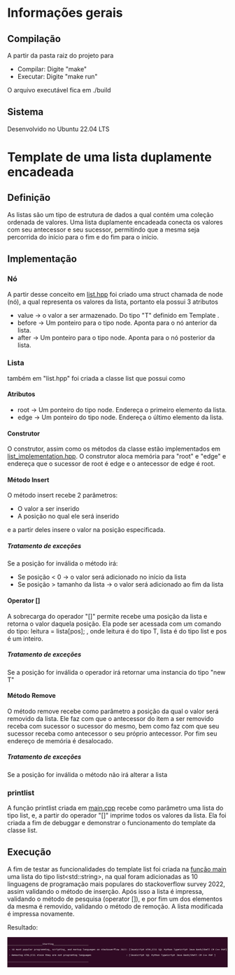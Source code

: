 # Informações gerais 

## Compilação 

A partir da pasta raiz do projeto para 

- Compilar: Digite "make" 
- Executar: Digite "make run" 

O arquivo executável fica em ./build 

## Sistema 

Desenvolvido no Ubuntu 22.04 LTS 

# Template de uma lista duplamente encadeada 
## Definição 

As listas são um tipo de estrutura de dados a qual contém uma coleção ordenada de valores. Uma lista duplamente encadeada conecta os valores com seu antecessor e seu sucessor, permitindo que a mesma seja percorrida do início para o fim e do fim para o início. 

## Implementação 
### Nó 

A partir desse conceito em [list.hpp](src/list.hpp) foi criado uma struct chamada de node (nó), a qual representa os valores da lista, portanto ela possui 3 atributos 

- value -> o valor a ser armazenado. Do tipo "T" definido em Template <typename T>. 
- before -> Um ponteiro para o tipo node. Aponta para o nó anterior da lista. 
- after -> Um ponteiro para o tipo node. Aponta para o nó posterior da lista. 

### Lista 

também em "list.hpp" foi criada a classe list que possui como  
#### Atributos 

- root -> Um ponteiro do tipo node<T>. Endereça o primeiro elemento da lista. 
- edge -> Um ponteiro do tipo node<T>. Endereça o último elemento da lista. 

#### Construtor 

O construtor, assim como os métodos da classe estão implementados em [list_implementation.hpp](src/list_implementation.hpp). O construtor aloca memória para "root" e "edge" e endereça que o sucessor de root é edge e o antecessor de edge é root. 

#### Método Insert 

O método insert recebe 2 parâmetros:  

- O valor a ser inserido 
- A posição no qual ele será inserido 

e a partir deles insere o valor na posição especificada. 
 
##### Tratamento de exceções 

Se a posição for inválida o método irá: 

- Se posição < 0 -> o valor será adicionado no início da lista 
- Se posição > tamanho da lista -> o valor será adicionado ao fim da lista 

#### Operator [] 

A sobrecarga do operador "[]" permite recebe uma posição da lista e retorna o valor daquela posição. Ela pode ser acessada com um comando do tipo: leitura = lista[pos]; , onde leitura é do tipo T, lista é do tipo list<T> e pos é um inteiro. 

##### Tratamento de exceções 

Se a posição for inválida o operador irá retornar uma instancia do tipo "new T" 

#### Método Remove 

O método remove recebe como parâmetro a posição da qual o valor será removido da lista. Ele faz com que o antecessor do item a ser removido receba com sucessor o sucessor do mesmo, bem como faz com que seu sucessor receba como antecessor o seu próprio antecessor. Por fim seu endereço de memória é desalocado. 

##### Tratamento de exceções 

Se a posição for inválida o método não irá alterar a lista 

### printlist 

A função printlist criada em [main.cpp](src/main.cpp) recebe como parâmetro uma lista do tipo list<T>, e, a partir do operador "[]" imprime todos os valores da lista. Ela foi criada a fim de debuggar e demonstrar o funcionamento do template da classe list. 

## Execução 

A fim de testar as funcionalidades do template list foi criada na [função main](src/main.cpp) uma lista do tipo list\<std::string\>, na qual foram adicionadas as 10 linguagens de programação mais populares do stackoverflow survey 2022, assim validando o método de inserção. Após isso a lista é impressa, validando o método de pesquisa (operator []), e por fim um dos elementos da mesma é removido, validando o método de remoção. A lista modificada é impressa novamente. 

Resultado: 

<img src="images/run.png"/> 
